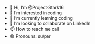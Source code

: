 - 👋 Hi, I’m @Project-Stark16
- 👀 I’m interested in coding
- 🌱 I’m currently learning coding
- 💞️ I’m looking to collaborate on LinkedIn 
- 📫 How to reach me call
- 😄 Pronouns: su/per

<!---
Project-Stark16/Project-Stark16 is a ✨ special ✨ repository because its `README.md` (this file) appears on your GitHub profile.
You can click the Preview link to take a look at your changes.
--->
